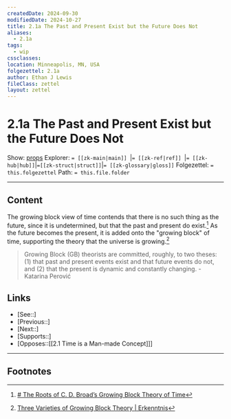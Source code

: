```yaml
---
createdDate: 2024-09-30
modifiedDate: 2024-10-27
title: 2.1a The Past and Present Exist but the Future Does Not
aliases:
  - 2.1a
tags:
  - wip
cssclasses: 
location: Minneapolis, MN, USA
folgezettel: 2.1a
author: Ethan J Lewis
fileClass: zettel
layout: zettel
---
```


# 2.1a The Past and Present Exist but the Future Does Not

Show: [props](obsidian://adv-uri?vault=ejl-zk&commandid=properties%3Aopen-local)
Explorer: `= [[zk-main|main]] `|`= [[zk-ref|ref]] `|`= [[zk-hub|hub]]`|`=[[zk-struct|struct]]`|`= [[zk-glossary|gloss]]`
Folgezettel: `= this.folgezettel` 
Path: `= this.file.folder`
- - -

## Content

The growing block view of time contends that there is no such thing as the future, since it is undetermined, but that the past and present do exist.[^1] As the future becomes the present, it is added onto the "growing block" of time, supporting the theory that the universe is growing.[^2]

> Growing Block (GB) theorists are committed, roughly, to two theses: (1) that past and present events exist and that future events do not, and (2) that the present is dynamic and constantly changing.
> -Katarina Perović 

## Links

- [See::]
- [Previous::]
- [Next::]
- [Supports::]
- [Opposes::[[2.1 Time is a Man-made Concept]]]
- - -

## Footnotes

[^1]: [# The Roots of C. D. Broad’s Growing Block Theory of Time](https://academic.oup.com/mind/article-abstract/128/510/527/4317403?redirectedFrom=fulltext&login=false)
[^2]: [Three Varieties of Growing Block Theory | Erkenntnis](https://link.springer.com/article/10.1007/s10670-019-00123-4)